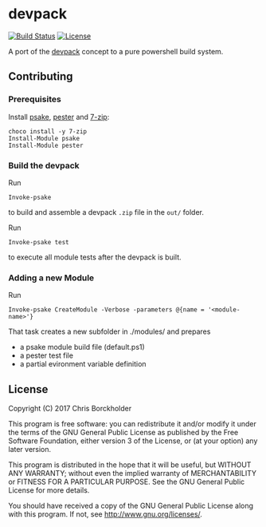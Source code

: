# devpack

[![Build Status](https://ci.appveyor.com/api/projects/status/github/pyranja/devpack)](https://ci.appveyor.com/project/pyranja/devpack)
[![License](https://img.shields.io/badge/license-GPL--3.0%2B-blue.svg)](https://www.gnu.org/licenses/gpl-3.0.txt)

A port of the [devpack](https://github.com/Zuehlke/z-devpack) concept to a pure powershell build system.

## Contributing

### Prerequisites

Install [psake](https://github.com/psake/psake), [pester](https://github.com/pester/Pester) and [7-zip](http://www.7-zip.org/):

    choco install -y 7-zip
    Install-Module psake
    Install-Module pester

### Build the devpack

Run

    Invoke-psake

to build and assemble a devpack `.zip` file in the `out/` folder.

Run

    Invoke-psake test

to execute all module tests after the devpack is built.

### Adding a new Module

Run

    Invoke-psake CreateModule -Verbose -parameters @{name = '<module-name>'}

That task creates a new subfolder in ./modules/ and prepares

* a psake module build file (default.ps1)
* a pester test file
* a partial evironment variable definition

## License

Copyright (C) 2017 Chris Borckholder

This program is free software: you can redistribute it and/or modify
it under the terms of the GNU General Public License as published by
the Free Software Foundation, either version 3 of the License, or
(at your option) any later version.

This program is distributed in the hope that it will be useful,
but WITHOUT ANY WARRANTY; without even the implied warranty of
MERCHANTABILITY or FITNESS FOR A PARTICULAR PURPOSE.  See the
GNU General Public License for more details.

You should have received a copy of the GNU General Public License
along with this program.  If not, see <http://www.gnu.org/licenses/>.
